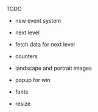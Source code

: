 TODO

- new event system
- next level
- fetch data for next level
- counters
- landscape and portrait images
- popup for win
- fonts

- resize
